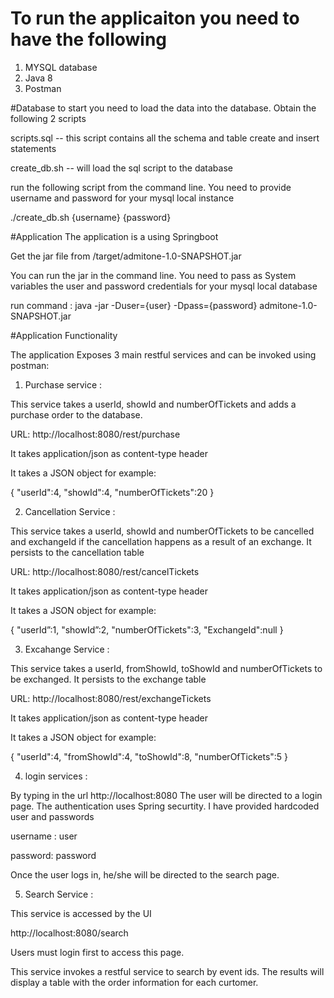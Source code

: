 # To run the applicaiton you need to have the following
1. MYSQL database
2. Java 8
3. Postman

#Database
to start you need to load the data into the database.
Obtain the following 2 scripts

scripts.sql -- this script contains all the schema and table create and insert statements

create_db.sh -- will load the sql script to the database

run the following script from the command line. You need to provide username and password for your mysql local instance

./create_db.sh {username} {password}

#Application
The application is a using Springboot

Get the jar file from /target/admitone-1.0-SNAPSHOT.jar

You can run the jar in the command line. You need to pass as System variables the user and password credentials for your mysql local database

run command : java -jar -Duser={user} -Dpass={password} admitone-1.0-SNAPSHOT.jar

#Application Functionality

The application Exposes 3 main restful services and can be invoked using postman:


1. Purchase service :

This service takes a userId, showId and numberOfTickets and adds a purchase order to the database.

URL:  http://localhost:8080/rest/purchase

It takes application/json as content-type header

It takes a JSON object for example:

{
   "userId":4,
   "showId":4,
   "numberOfTickets":20
}


2. Cancellation Service :

This service takes a userId, showId and numberOfTickets to be cancelled and exchangeId if the cancellation happens as a result of an exchange. It persists to the cancellation table

URL:  http://localhost:8080/rest/cancelTickets

It takes application/json as content-type header

It takes a JSON object for example:

{
   "userId”:1,
   "showId”:2,
   "numberOfTickets":3,
   "ExchangeId":null
}


3. Excahange Service :

This service takes a userId, fromShowId, toShowId and numberOfTickets to be exchanged. It persists to the exchange table

URL:  http://localhost:8080/rest/exchangeTickets

It takes application/json as content-type header

It takes a JSON object for example:

{
   "userId":4,
   "fromShowId":4,
   "toShowId":8,
   "numberOfTickets":5
}


4. login services :

By typing in the url http://localhost:8080 The user will be directed to a login page. The authentication uses Spring securtity. I have provided hardcoded user and passwords

username : user

password: password

Once the user logs in, he/she will be directed to the search page.


5. Search Service :

This service is accessed by the UI 

http://localhost:8080/search 

Users must login first to access this page.

This service invokes a restful service to search by event ids. The results will display a table with the order information for each curtomer.
